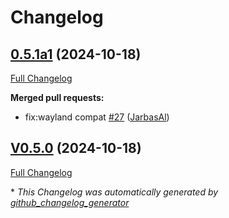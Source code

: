 # Changelog

## [0.5.1a1](https://github.com/OpenVoiceOS/ovos-skill-application-launcher/tree/0.5.1a1) (2024-10-18)

[Full Changelog](https://github.com/OpenVoiceOS/ovos-skill-application-launcher/compare/V0.5.0...0.5.1a1)

**Merged pull requests:**

- fix:wayland compat [\#27](https://github.com/OpenVoiceOS/ovos-skill-application-launcher/pull/27) ([JarbasAl](https://github.com/JarbasAl))

## [V0.5.0](https://github.com/OpenVoiceOS/ovos-skill-application-launcher/tree/V0.5.0) (2024-10-18)

[Full Changelog](https://github.com/OpenVoiceOS/ovos-skill-application-launcher/compare/0.5.0...V0.5.0)



\* *This Changelog was automatically generated by [github_changelog_generator](https://github.com/github-changelog-generator/github-changelog-generator)*

